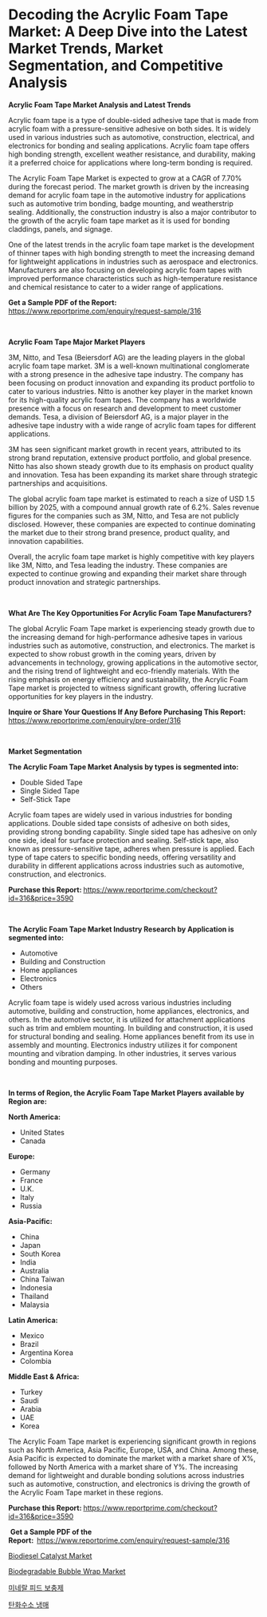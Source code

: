 <p><h1>Decoding the Acrylic Foam Tape Market: A Deep Dive into the Latest Market Trends, Market Segmentation, and Competitive Analysis</h1></p><p><strong>Acrylic Foam Tape Market Analysis and Latest Trends</strong></p>
<p><p>Acrylic foam tape is a type of double-sided adhesive tape that is made from acrylic foam with a pressure-sensitive adhesive on both sides. It is widely used in various industries such as automotive, construction, electrical, and electronics for bonding and sealing applications. Acrylic foam tape offers high bonding strength, excellent weather resistance, and durability, making it a preferred choice for applications where long-term bonding is required.</p><p>The Acrylic Foam Tape Market is expected to grow at a CAGR of 7.70% during the forecast period. The market growth is driven by the increasing demand for acrylic foam tape in the automotive industry for applications such as automotive trim bonding, badge mounting, and weatherstrip sealing. Additionally, the construction industry is also a major contributor to the growth of the acrylic foam tape market as it is used for bonding claddings, panels, and signage.</p><p>One of the latest trends in the acrylic foam tape market is the development of thinner tapes with high bonding strength to meet the increasing demand for lightweight applications in industries such as aerospace and electronics. Manufacturers are also focusing on developing acrylic foam tapes with improved performance characteristics such as high-temperature resistance and chemical resistance to cater to a wider range of applications.</p></p>
<p><strong>Get a Sample PDF of the Report:&nbsp;</strong> <a href="https://www.reportprime.com/enquiry/request-sample/316">https://www.reportprime.com/enquiry/request-sample/316</a></p>
<p>&nbsp;</p>
<p><strong>Acrylic Foam Tape Major Market Players</strong></p>
<p><p>3M, Nitto, and Tesa (Beiersdorf AG) are the leading players in the global acrylic foam tape market. 3M is a well-known multinational conglomerate with a strong presence in the adhesive tape industry. The company has been focusing on product innovation and expanding its product portfolio to cater to various industries. Nitto is another key player in the market known for its high-quality acrylic foam tapes. The company has a worldwide presence with a focus on research and development to meet customer demands. Tesa, a division of Beiersdorf AG, is a major player in the adhesive tape industry with a wide range of acrylic foam tapes for different applications.</p><p>3M has seen significant market growth in recent years, attributed to its strong brand reputation, extensive product portfolio, and global presence. Nitto has also shown steady growth due to its emphasis on product quality and innovation. Tesa has been expanding its market share through strategic partnerships and acquisitions.</p><p>The global acrylic foam tape market is estimated to reach a size of USD 1.5 billion by 2025, with a compound annual growth rate of 6.2%. Sales revenue figures for the companies such as 3M, Nitto, and Tesa are not publicly disclosed. However, these companies are expected to continue dominating the market due to their strong brand presence, product quality, and innovation capabilities.</p><p>Overall, the acrylic foam tape market is highly competitive with key players like 3M, Nitto, and Tesa leading the industry. These companies are expected to continue growing and expanding their market share through product innovation and strategic partnerships.</p></p>
<p>&nbsp;</p>
<p><strong>What Are The Key Opportunities For Acrylic Foam Tape Manufacturers?</strong></p>
<p><p>The global Acrylic Foam Tape market is experiencing steady growth due to the increasing demand for high-performance adhesive tapes in various industries such as automotive, construction, and electronics. The market is expected to show robust growth in the coming years, driven by advancements in technology, growing applications in the automotive sector, and the rising trend of lightweight and eco-friendly materials. With the rising emphasis on energy efficiency and sustainability, the Acrylic Foam Tape market is projected to witness significant growth, offering lucrative opportunities for key players in the industry.</p></p>
<p><strong>Inquire or Share Your Questions If Any Before Purchasing This Report:</strong> <a href="https://www.reportprime.com/enquiry/pre-order/316">https://www.reportprime.com/enquiry/pre-order/316</a></p>
<p>&nbsp;</p>
<p><strong>Market Segmentation</strong></p>
<p><strong>The Acrylic Foam Tape Market Analysis by types is segmented into:</strong></p>
<p><ul><li>Double Sided Tape</li><li>Single Sided Tape</li><li>Self-Stick Tape</li></ul></p>
<p><p>Acrylic foam tapes are widely used in various industries for bonding applications. Double sided tape consists of adhesive on both sides, providing strong bonding capability. Single sided tape has adhesive on only one side, ideal for surface protection and sealing. Self-stick tape, also known as pressure-sensitive tape, adheres when pressure is applied. Each type of tape caters to specific bonding needs, offering versatility and durability in different applications across industries such as automotive, construction, and electronics.</p></p>
<p><strong>Purchase this Report:&nbsp;</strong><a href="https://www.reportprime.com/checkout?id=316&price=3590">https://www.reportprime.com/checkout?id=316&price=3590</a></p>
<p>&nbsp;</p>
<p><strong>The Acrylic Foam Tape Market Industry Research by Application is segmented into:</strong></p>
<p><ul><li>Automotive</li><li>Building and Construction</li><li>Home appliances</li><li>Electronics</li><li>Others</li></ul></p>
<p><p>Acrylic foam tape is widely used across various industries including automotive, building and construction, home appliances, electronics, and others. In the automotive sector, it is utilized for attachment applications such as trim and emblem mounting. In building and construction, it is used for structural bonding and sealing. Home appliances benefit from its use in assembly and mounting. Electronics industry utilizes it for component mounting and vibration damping. In other industries, it serves various bonding and mounting purposes.</p></p>
<p>&nbsp;</p>
<p><strong>In terms of Region, the Acrylic Foam Tape Market Players available by Region are:</strong></p>
<p>
    <p> <strong> North America: </strong>
        <ul>
            <li>United States</li>
            <li>Canada</li>
        </ul>
        </p> 
    <p> <strong> Europe: </strong>
        <ul>
            <li>Germany</li>
            <li>France</li>
            <li>U.K.</li>
            <li>Italy</li>
            <li>Russia</li>
        </ul>
        </p> 
    <p> <strong> Asia-Pacific: </strong>
        <ul>
            <li>China</li>
            <li>Japan</li>
            <li>South Korea</li>
            <li>India</li>
            <li>Australia</li>
            <li>China Taiwan</li>
            <li>Indonesia</li>
            <li>Thailand</li>
            <li>Malaysia</li>
        </ul>
        </p> 
    <p> <strong> Latin America: </strong>
        <ul>
            <li>Mexico</li>
            <li>Brazil</li>
            <li>Argentina Korea</li>
            <li>Colombia</li>
        </ul>
        </p> 
    <p> <strong> Middle East & Africa: </strong>
        <ul>
            <li>Turkey</li>
            <li>Saudi</li>
            <li>Arabia</li>
            <li>UAE</li>
            <li>Korea</li>
        </ul>
    </p>
    </p>
<p><p>The Acrylic Foam Tape market is experiencing significant growth in regions such as North America, Asia Pacific, Europe, USA, and China. Among these, Asia Pacific is expected to dominate the market with a market share of X%, followed by North America with a market share of Y%. The increasing demand for lightweight and durable bonding solutions across industries such as automotive, construction, and electronics is driving the growth of the Acrylic Foam Tape market in these regions.</p></p>
<p><strong>Purchase this Report: </strong><a href="https://www.reportprime.com/checkout?id=316&price=3590">https://www.reportprime.com/checkout?id=316&price=3590</a></p>
<p>&nbsp;<strong>Get a Sample PDF of the Report:&nbsp;&nbsp;</strong><a href="https://www.reportprime.com/enquiry/request-sample/316">https://www.reportprime.com/enquiry/request-sample/316</a></p>
<p><strong></strong></p>
<p><p><a href="https://github.com/angelajermaine/Market-Research-Report-List-2/blob/main/biodiesel-catalyst-market.md">Biodiesel Catalyst Market</a></p><p><a href="https://github.com/beatblasta/Market-Research-Report-List-2/blob/main/biodegradable-bubble-wrap-market.md">Biodegradable Bubble Wrap Market</a></p><p><a href="https://medium.com/@christianlarkinus/%EA%B4%91%EB%AC%BC-%EB%B0%B0%ED%95%A9-%EC%82%AC%EB%A3%8C-%EC%8B%9C%EC%9E%A5-%EA%B7%9C%EB%AA%A8-%EC%8B%9C%EC%9E%A5-%EC%A0%84%EB%A7%9D-%EB%B0%8F-%EC%8B%9C%EC%9E%A5-%EC%98%88%EC%B8%A1-2024%EB%85%84%EB%B6%80%ED%84%B0-2031%EB%85%84%EA%B9%8C%EC%A7%80-9a5205642b36">미네랄 피드 보충제</a></p><p><a href="https://medium.com/@fredajerde/%ED%83%84%ED%99%94%EC%88%98%EC%86%8C-%EB%83%89%EB%A7%A4-%EC%8B%9C%EC%9E%A5-%EA%B2%BD%EC%9F%81-%EB%B6%84%EC%84%9D-%EC%8B%9C%EC%9E%A5-%ED%8A%B8%EB%A0%8C%EB%93%9C-%EB%B0%8F-2031%EB%85%84%EA%B9%8C%EC%A7%80-%EC%98%88%EC%B8%A1-ef51fa3c5477">탄화수소 냉매</a></p></p>